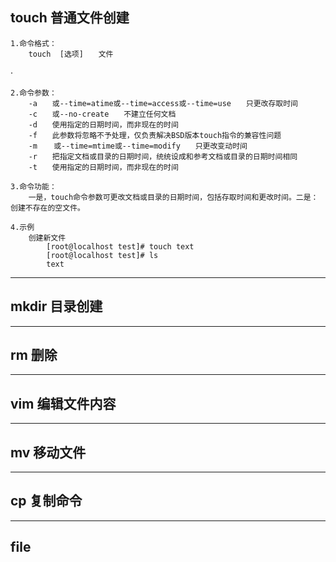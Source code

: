 ## touch 普通文件创建

    1.命令格式：
        touch  [选项]　　文件
·

    2.命令参数：
        -a　　或--time=atime或--time=access或--time=use　　只更改存取时间
        -c　　或--no-create　　不建立任何文档
        -d　　使用指定的日期时间，而非现在的时间
        -f　　此参数将忽略不予处理，仅负责解决BSD版本touch指令的兼容性问题
        -m　  或--time=mtime或--time=modify　　只更改变动时间
        -r　　把指定文档或目录的日期时间，统统设成和参考文档或目录的日期时间相同
        -t　　使用指定的日期时间，而非现在的时间

    3.命令功能：
        一是，touch命令参数可更改文档或目录的日期时间，包括存取时间和更改时间。二是：创建不存在的空文件。

    4.示例
        创建新文件
            [root@localhost test]# touch text
            [root@localhost test]# ls
            text
----------------------------------------------------------------------------------------------------------------------------------------
## mkdir 目录创建

----------------------------------------------------------------------------------------------------------------------------------------
## rm 删除

----------------------------------------------------------------------------------------------------------------------------------------
## vim 编辑文件内容

----------------------------------------------------------------------------------------------------------------------------------------
## mv 移动文件

------------------------------------------------------------------------------------------------------------------------------------------
## cp 复制命令
------------------------------------------------------------------------------------------------------------------------------------------
## file 

